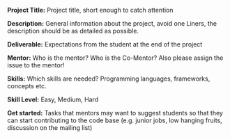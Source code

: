   **Project Title:** Project title, short enough to catch attention

  **Description:** General information about the project, avoid one Liners, the description should be as detailed as possible.

  **Deliverable:** Expectations from the student at the end of the project

  **Mentor:** Who is the mentor? Who is the Co-Mentor? Also please assign the issue to the mentor!

  **Skills:** Which skills are needed? Programming languages, frameworks, concepts etc.

  **Skill Level:** Easy, Medium, Hard

  **Get started:** Tasks that mentors may want to suggest students so that they can start contributing to the code base (e.g. junior jobs, low hanging fruits, discussion on the mailing list)
